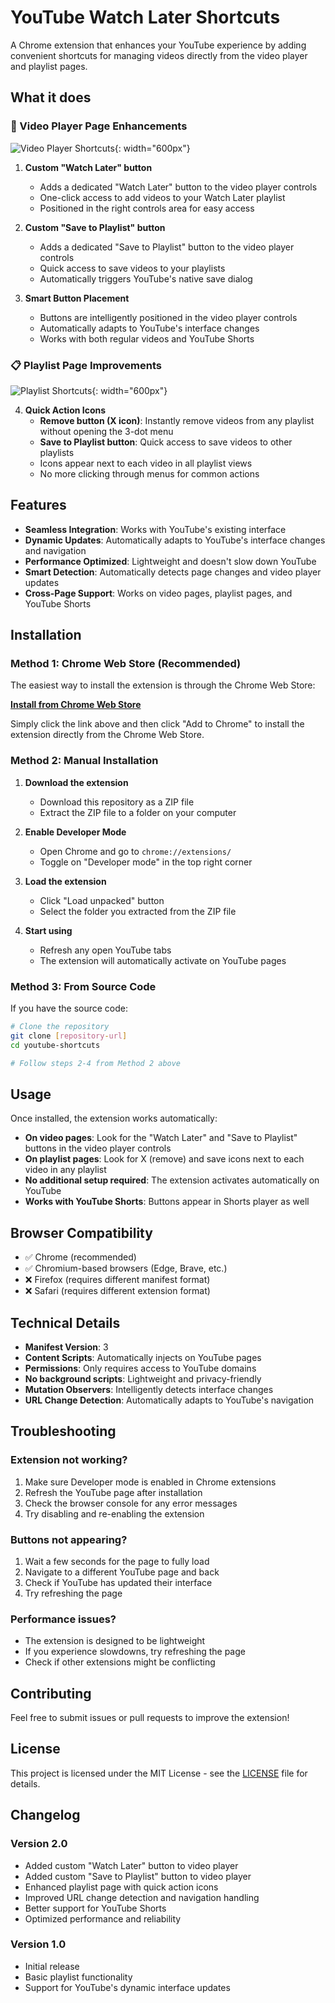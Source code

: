 # YouTube Watch Later Shortcuts

A Chrome extension that enhances your YouTube experience by adding convenient shortcuts for managing videos directly from the video player and playlist pages.

## What it does

### 🎥 Video Player Page Enhancements

![Video Player Shortcuts](screenshots/player-shortcuts.png){: width="600px"}

1. **Custom "Watch Later" button**
   - Adds a dedicated "Watch Later" button to the video player controls
   - One-click access to add videos to your Watch Later playlist
   - Positioned in the right controls area for easy access

2. **Custom "Save to Playlist" button**
   - Adds a dedicated "Save to Playlist" button to the video player controls
   - Quick access to save videos to your playlists
   - Automatically triggers YouTube's native save dialog

3. **Smart Button Placement**
   - Buttons are intelligently positioned in the video player controls
   - Automatically adapts to YouTube's interface changes
   - Works with both regular videos and YouTube Shorts

### 📋 Playlist Page Improvements

![Playlist Shortcuts](screenshots/playlist-shortcuts.png){: width="600px"}

4. **Quick Action Icons**
   - **Remove button (X icon)**: Instantly remove videos from any playlist without opening the 3-dot menu
   - **Save to Playlist button**: Quick access to save videos to other playlists
   - Icons appear next to each video in all playlist views
   - No more clicking through menus for common actions

## Features

- **Seamless Integration**: Works with YouTube's existing interface
- **Dynamic Updates**: Automatically adapts to YouTube's interface changes and navigation
- **Performance Optimized**: Lightweight and doesn't slow down YouTube
- **Smart Detection**: Automatically detects page changes and video player updates
- **Cross-Page Support**: Works on video pages, playlist pages, and YouTube Shorts

## Installation

### Method 1: Chrome Web Store (Recommended)

The easiest way to install the extension is through the Chrome Web Store:

**[Install from Chrome Web Store](https://chromewebstore.google.com/detail/youtube-watch-later-short/omdomjnalailcppncbjgblhmbedgfcen)**

Simply click the link above and then click "Add to Chrome" to install the extension directly from the Chrome Web Store.

### Method 2: Manual Installation

1. **Download the extension**
   - Download this repository as a ZIP file
   - Extract the ZIP file to a folder on your computer

2. **Enable Developer Mode**
   - Open Chrome and go to `chrome://extensions/`
   - Toggle on "Developer mode" in the top right corner

3. **Load the extension**
   - Click "Load unpacked" button
   - Select the folder you extracted from the ZIP file

4. **Start using**
   - Refresh any open YouTube tabs
   - The extension will automatically activate on YouTube pages

### Method 3: From Source Code

If you have the source code:

```bash
# Clone the repository
git clone [repository-url]
cd youtube-shortcuts

# Follow steps 2-4 from Method 2 above
```

## Usage

Once installed, the extension works automatically:

- **On video pages**: Look for the "Watch Later" and "Save to Playlist" buttons in the video player controls
- **On playlist pages**: Look for X (remove) and save icons next to each video in any playlist
- **No additional setup required**: The extension activates automatically on YouTube
- **Works with YouTube Shorts**: Buttons appear in Shorts player as well

## Browser Compatibility

- ✅ Chrome (recommended)
- ✅ Chromium-based browsers (Edge, Brave, etc.)
- ❌ Firefox (requires different manifest format)
- ❌ Safari (requires different extension format)

## Technical Details

- **Manifest Version**: 3
- **Content Scripts**: Automatically injects on YouTube pages
- **Permissions**: Only requires access to YouTube domains
- **No background scripts**: Lightweight and privacy-friendly
- **Mutation Observers**: Intelligently detects interface changes
- **URL Change Detection**: Automatically adapts to YouTube's navigation

## Troubleshooting

### Extension not working?
1. Make sure Developer mode is enabled in Chrome extensions
2. Refresh the YouTube page after installation
3. Check the browser console for any error messages
4. Try disabling and re-enabling the extension

### Buttons not appearing?
1. Wait a few seconds for the page to fully load
2. Navigate to a different YouTube page and back
3. Check if YouTube has updated their interface
4. Try refreshing the page

### Performance issues?
- The extension is designed to be lightweight
- If you experience slowdowns, try refreshing the page
- Check if other extensions might be conflicting

## Contributing

Feel free to submit issues or pull requests to improve the extension!

## License

This project is licensed under the MIT License - see the [LICENSE](LICENSE) file for details.

## Changelog

### Version 2.0
- Added custom "Watch Later" button to video player
- Added custom "Save to Playlist" button to video player
- Enhanced playlist page with quick action icons
- Improved URL change detection and navigation handling
- Better support for YouTube Shorts
- Optimized performance and reliability

### Version 1.0
- Initial release
- Basic playlist functionality
- Support for YouTube's dynamic interface updates 